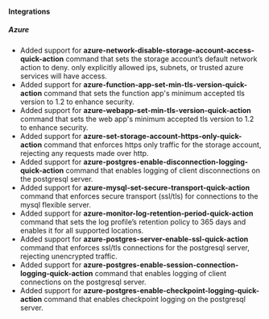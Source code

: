 
#### Integrations

##### Azure

- Added support for **azure-network-disable-storage-account-access-quick-action** command that sets the storage account’s default network action to deny. only explicitly allowed ips, subnets, or trusted azure services will have access.
- Added support for **azure-function-app-set-min-tls-version-quick-action** command that sets the function app's minimum accepted tls version to 1.2 to enhance security.
- Added support for **azure-webapp-set-min-tls-version-quick-action** command that sets the web app's minimum accepted tls version to 1.2 to enhance security.
- Added support for **azure-set-storage-account-https-only-quick-action** command that enforces https only traffic for the storage account, rejecting any requests made over http.
- Added support for **azure-postgres-enable-disconnection-logging-quick-action** command that enables logging of client disconnections on the postgresql server.
- Added support for **azure-mysql-set-secure-transport-quick-action** command that enforces secure transport (ssl/tls) for connections to the mysql flexible server.
- Added support for **azure-monitor-log-retention-period-quick-action** command that sets the log profile’s retention policy to 365 days and enables it for all supported locations.
- Added support for **azure-postgres-server-enable-ssl-quick-action** command that enforces ssl/tls connections for the postgresql server, rejecting unencrypted traffic.
- Added support for **azure-postgres-enable-session-connection-logging-quick-action** command that enables logging of client connections on the postgresql server.
- Added support for **azure-postgres-enable-checkpoint-logging-quick-action** command that enables checkpoint logging on the postgresql server.
